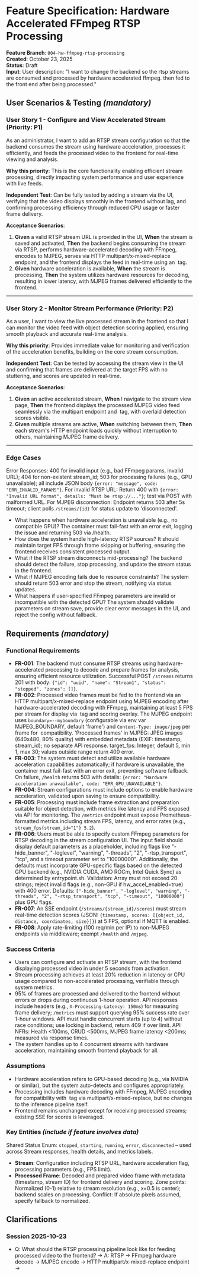 # Feature Specification: Hardware Accelerated FFmpeg RTSP Processing

**Feature Branch**: `004-hw-ffmpeg-rtsp-processing`  
**Created**: October 23, 2025  
**Status**: Draft  
**Input**: User description: "I want to change the backend so the rtsp streams are consumed and processed by hardware accelerated ffmpeg. then fed to the front end after being processed."

## User Scenarios & Testing *(mandatory)*

<!--
  IMPORTANT: User stories should be PRIORITIZED as user journeys ordered by importance.
  Each user story/journey must be INDEPENDENTLY TESTABLE - meaning if you implement just ONE of them,
  you should still have a viable MVP (Minimum Viable Product) that delivers value.
  
  Assign priorities (P1, P2, P3, etc.) to each story, where P1 is the most critical.
  Think of each story as a standalone slice of functionality that can be:
  - Developed independently
  - Tested independently
  - Deployed independently
  - Demonstrated to users independently
-->

### User Story 1 - Configure and View Accelerated Stream (Priority: P1)

As an administrator, I want to add an RTSP stream configuration so that the backend consumes the stream using hardware acceleration, processes it efficiently, and feeds the processed video to the frontend for real-time viewing and analysis.

**Why this priority**: This is the core functionality enabling efficient stream processing, directly impacting system performance and user experience with live feeds.

**Independent Test**: Can be fully tested by adding a stream via the UI, verifying that the video displays smoothly in the frontend without lag, and confirming processing efficiency through reduced CPU usage or faster frame delivery.

**Acceptance Scenarios**:

1. **Given** a valid RTSP stream URL is provided in the UI, **When** the stream is saved and activated, **Then** the backend begins consuming the stream via RTSP, performs hardware-accelerated decoding with FFmpeg, encodes to MJPEG, serves via HTTP multipart/x-mixed-replace endpoint, and the frontend displays the feed in real-time using an <img> tag.
2. **Given** hardware acceleration is available, **When** the stream is processing, **Then** the system utilizes hardware resources for decoding, resulting in lower latency, with MJPEG frames delivered efficiently to the frontend.

---

### User Story 2 - Monitor Stream Performance (Priority: P2)

As a user, I want to view the live processed stream in the frontend so that I can monitor the video feed with object detection scoring applied, ensuring smooth playback and accurate real-time analysis.

**Why this priority**: Provides immediate value for monitoring and verification of the acceleration benefits, building on the core stream consumption.

**Independent Test**: Can be tested by accessing the stream view in the UI and confirming that frames are delivered at the target FPS with no stuttering, and scores are updated in real-time.

**Acceptance Scenarios**:

1. **Given** an active accelerated stream, **When** I navigate to the stream view page, **Then** the frontend displays the processed MJPEG video feed seamlessly via the multipart endpoint and <img> tag, with overlaid detection scores visible.
2. **Given** multiple streams are active, **When** switching between them, **Then** each stream's HTTP endpoint loads quickly without interruption to others, maintaining MJPEG frame delivery.

---

### Edge Cases

Error Responses: 400 for invalid input (e.g., bad FFmpeg params, invalid URL); 404 for non-existent stream_id; 503 for processing failures (e.g., GPU unavailable); all include JSON body `{error: "message", code: "ERR_INVALID_PARAMS"}`.
For invalid RTSP URL: Return 400 with `{error: "Invalid URL format", details: "Must be rtsp://..."}`; test via POST with malformed URL.
For MJPEG disconnection: Endpoint returns 503 after 5s timeout; client polls `/streams/{id}` for status update to 'disconnected'.
- What happens when hardware acceleration is unavailable (e.g., no compatible GPU)? The container must fail-fast with an error exit, logging the issue and returning 503 via /health.
- How does the system handle high-latency RTSP sources? It should maintain target FPS through frame skipping or buffering, ensuring the frontend receives consistent processed output.
- What if the RTSP stream disconnects mid-processing? The backend should detect the failure, stop processing, and update the stream status in the frontend.
- What if MJPEG encoding fails due to resource constraints? The system should return 503 error and stop the stream, notifying via status updates.
- What happens if user-specified FFmpeg parameters are invalid or incompatible with the detected GPU? The system should validate parameters on stream save, provide clear error messages in the UI, and reject the config without fallback.

## Requirements *(mandatory)*

<!--
  ACTION REQUIRED: The content in this section represents placeholders.
  Fill them out with the right functional requirements.
-->

### Functional Requirements

- **FR-001**: The backend must consume RTSP streams using hardware-accelerated processing to decode and prepare frames for analysis, ensuring efficient resource utilization.
  Successful POST `/streams` returns 201 with body: `{"id": "uuid", "name": "Stream1", "status": "stopped", "zones": []}`.
- **FR-002**: Processed video frames must be fed to the frontend via an HTTP multipart/x-mixed-replace endpoint using MJPEG encoding after hardware-accelerated decoding with FFmpeg, maintaining at least 5 FPS per stream for display via <img> tag and scoring overlay.
  The MJPEG endpoint uses `boundary=--myboundary` (configurable via env var MJPEG_BOUNDARY, default 'frame') and `Content-Type: image/jpeg` per frame for <img> compatibility.
  'Processed frames' in MJPEG: JPEG images (640x480, 80% quality) with embedded metadata (EXIF: timestamp, stream_id); no separate API response.
  target_fps: Integer, default 5, min 1, max 30; values outside range return 400 error.
- **FR-003**: The system must detect and utilize available hardware acceleration capabilities automatically; if hardware is unavailable, the container must fail-fast with an error exit, preventing software fallback.
  On failure, `/health` returns 503 with details: `{error: "Hardware acceleration unavailable", code: "ERR_GPU_UNAVAILABLE"}`.
- **FR-004**: Stream configurations must include options to enable hardware acceleration, validated upon saving to ensure compatibility.
- **FR-005**: Processing must include frame extraction and preparation suitable for object detection, with metrics like latency and FPS exposed via API for monitoring.
The `/metrics` endpoint must expose Prometheus-formatted metrics including stream FPS, latency, and error rates (e.g., `stream_fps{stream_id="1"} 5.2`).
- **FR-006**: Users must be able to specify custom FFmpeg parameters for RTSP decoding in the stream configuration UI. The input field should display default parameters as a placeholder, including flags like "-hide_banner", "-loglevel", "warning", "-threads", "2", "-rtsp_transport", "tcp", and a timeout parameter set to "10000000". Additionally, the defaults must incorporate GPU-specific flags based on the detected GPU backend (e.g., NVIDIA CUDA, AMD ROCm, Intel Quick Sync) as determined by entrypoint.sh.
Validation: Array must not exceed 20 strings; reject invalid flags (e.g., non-GPU if hw_accel_enabled=true) with 400 error. Defaults: `["-hide_banner", "-loglevel", "warning", "-threads", "2", "-rtsp_transport", "tcp", "-timeout", "10000000"]` plus GPU flags.
- **FR-007**: An SSE endpoint (`/streams/{stream_id}/scores`) must stream real-time detection scores (JSON: `{timestamp, scores: [{object_id, distance, coordinates, size}]}`) at 5 FPS, optional if MQTT is enabled.
- **FR-008**: Apply rate-limiting (100 req/min per IP) to non-MJPEG endpoints via middleware; exempt `/health` and `/mjpeg`.

### Success Criteria

- Users can configure and activate an RTSP stream, with the frontend displaying processed video in under 5 seconds from activation.
- Stream processing achieves at least 20% reduction in latency or CPU usage compared to non-accelerated processing, verifiable through system metrics.
- 95% of frames are processed and delivered to the frontend without errors or drops during continuous 1-hour operation.
API responses include headers (e.g., `X-Processing-Latency: 150ms`) for measuring frame delivery; `/metrics` must support querying 95% success rate over 1-hour windows.
API must handle concurrent starts (up to 4) without race conditions; use locking in backend, return 409 if over limit.
API NFRs: Health <100ms, CRUD <500ms, MJPEG frame latency <200ms; measured via response times.
- The system handles up to 4 concurrent streams with hardware acceleration, maintaining smooth frontend playback for all.

### Assumptions

- Hardware acceleration refers to GPU-based decoding (e.g., via NVIDIA or similar), but the system auto-detects and configures appropriately.
- Processing includes hardware decoding with FFmpeg, MJPEG encoding for compatibility with <img> tag via multipart/x-mixed-replace, but no changes to the inference pipeline itself.
- Frontend remains unchanged except for receiving processed streams; existing SSE for scores is leveraged.

### Key Entities *(include if feature involves data)*

Shared Status Enum: `stopped`, `starting`, `running`, `error`, `disconnected` – used across Stream responses, health details, and metrics labels.

- **Stream**: Configuration including RTSP URL, hardware acceleration flag, processing parameters (e.g., FPS limit).
- **Processed Frame**: Decoded and prepared video frame with metadata (timestamp, stream ID) for frontend delivery and scoring.
Zone points: Normalized (0-1) relative to stream resolution (e.g., x=0.5 is center); backend scales on processing. Conflict: If absolute pixels assumed, specify fallback to normalized.

## Clarifications

### Session 2025-10-23

- Q: What should the RTSP processing pipeline look like for feeding processed video to the frontend? → A: RTSP → FFmpeg hardware decode → MJPEG encode → HTTP multipart/x-mixed-replace endpoint → <img>